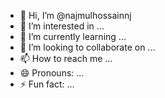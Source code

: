 - 👋 Hi, I’m @najmulhossainnj
- 👀 I’m interested in ...
- 🌱 I’m currently learning ...
- 💞️ I’m looking to collaborate on ...
- 📫 How to reach me ...
- 😄 Pronouns: ...
- ⚡ Fun fact: ...

<!---
najmulhossainnj/najmulhossainnj is a ✨ special ✨ repository because its `README.md` (this file) appears on your GitHub profile.
You can click the Preview link to take a look at your changes.
--->
